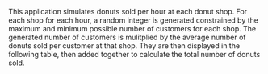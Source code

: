 This application simulates donuts sold per hour at each donut shop.
	For each shop for each hour, a random  integer is generated
	constrained by the maximum and minimum possible number of customers
	for each shop. The generated number of customers is mulitplied by
	the average number of donuts sold per customer at that shop.
	They are then displayed in the following table, then added together
	to calculate the total number of donuts sold.